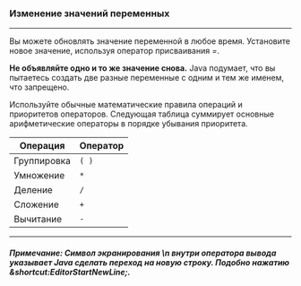 ### Изменение значений переменных
***
Вы можете обновлять значение переменной в любое время.
Установите новое значение, используя оператор присваивания *=*.

**Не объявляйте одно и то же значение снова.**
Java подумает, что вы пытаетесь создать две разные переменные
с одним и тем же именем, что запрещено.

Используйте обычные математические правила операций и приоритетов операторов.
Следующая таблица суммирует основные арифметические операторы в порядке убывания приоритета.

| Операция       | Оператор  |
|----------------|-----------|
| Группировка    | `( ) `    |
| Умножение      | `*`       |
| Деление        | `/ `      |
| Сложение       | `+  `     |
| Вычитание      | `- `      |
***

##### Примечание: Символ экранирования \\n внутри оператора вывода указывает Java сделать переход на новую строку. Подобно нажатию &shortcut:EditorStartNewLine;.